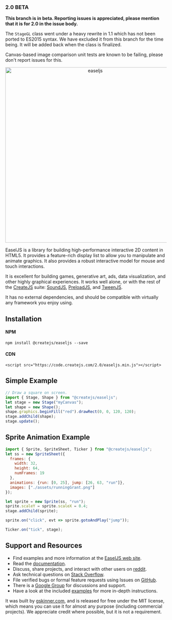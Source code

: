 ### 2.0 BETA

**This branch is in beta. Reporting issues is appreciated, please mention that it is for 2.0 in the issue body.**

The `StageGL` class went under a heavy rewrite in 1.1 which has not been ported to ES2015 syntax. We have excluded it from this branch for the time being. It will be added back when the class is finalized.

Canvas-based image comparison unit tests are known to be failing, please don't report issues for this.

<p align="center">
  <a href="https://createjs.com/easeljs">
    <img alt="easeljs" src="https://raw.githubusercontent.com/createjs/easeljs/2.0/assets/github-header.png" width="546">
  </a>
</p>

EaselJS is a library for building high-performance interactive 2D content in HTML5. It provides a feature-rich display
list to allow you to manipulate and animate graphics. It also provides a robust interactive model for mouse and touch
interactions.

It is excellent for building games, generative art, ads, data visualization, and other highly graphical experiences. It
works well alone, or with the rest of the [CreateJS](https://createjs.com/) suite: [SoundJS](https://github.com/createjs/soundjs),
[PreloadJS](https://github.com/createjs/preloadjs), and [TweenJS](https://github.com/createjs/tweenjs).

It has no external dependencies, and should be compatible with virtually any framework you enjoy using.

## Installation

#### NPM

`npm install @createjs/easeljs --save`

#### CDN

`<script src="https://code.createjs.com/2.0/easeljs.min.js"></script>`

## Simple Example

```javascript
// Draw a square on screen.
import { Stage, Shape } from "@createjs/easeljs";
let stage = new Stage("myCanvas");
let shape = new Shape();
shape.graphics.beginFill("red").drawRect(0, 0, 120, 120);
stage.addChild(shape);
stage.update();
```

## Sprite Animation Example
```javascript
import { Sprite, SpriteSheet, Ticker } from "@createjs/easeljs";
let ss = new SpriteSheet({
  frames: {
    width: 32,
    height: 64,
    numFrames: 19
  },
  animations: {run: [0, 25], jump: [26, 63, "run"]},
  images: ["./assets/runningGrant.png"]
});

let sprite = new Sprite(ss, "run");
sprite.scaleY = sprite.scaleX = 0.4;
stage.addChild(sprite);

sprite.on("click", evt => sprite.gotoAndPlay("jump"));

Ticker.on("tick", stage);
```

## Support and Resources
- Find examples and more information at the [EaselJS web site](http://createjs.com/easeljs).
- Read the [documentation](http://createjs.com/easeljs/docs).
- Discuss, share projects, and interact with other users on [reddit](http://www.reddit.com/r/createjs/).
- Ask technical questions on [Stack Overflow](http://stackoverflow.com/questions/tagged/easeljs).
- File verified bugs or formal feature requests using Issues on [GitHub](https://github.com/createjs/easeljs/issues).
- There is a [Google Group](http://groups.google.com/group/createjs-discussion) for discussions and support.
- Have a look at the included [examples](https://github.com/createjs/easeljs/tree/master/examples) for more in-depth instructions.

It was built by [gskinner.com](http://www.gskinner.com), and is released for free under the MIT license, which means you
can use it for almost any purpose (including commercial projects). We appreciate credit where possible, but it is not a
requirement.
